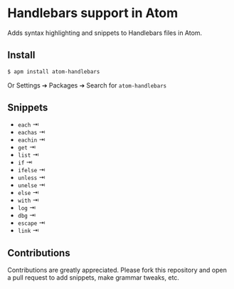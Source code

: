 # Handlebars support in Atom

Adds syntax highlighting and snippets to Handlebars files in Atom.

## Install

```bash
$ apm install atom-handlebars
```

Or Settings ➔ Packages ➔ Search for `atom-handlebars`

## Snippets

- `each` ⇥
- `eachas` ⇥
- `eachin` ⇥
- `get` ⇥
- `list` ⇥
- `if` ⇥
- `ifelse` ⇥
- `unless` ⇥
- `unelse` ⇥
- `else` ⇥
- `with` ⇥
- `log` ⇥
- `dbg` ⇥
- `escape` ⇥
- `link` ⇥

## Contributions

Contributions are greatly appreciated. Please fork this repository and open a pull request to add snippets, make grammar tweaks, etc.
